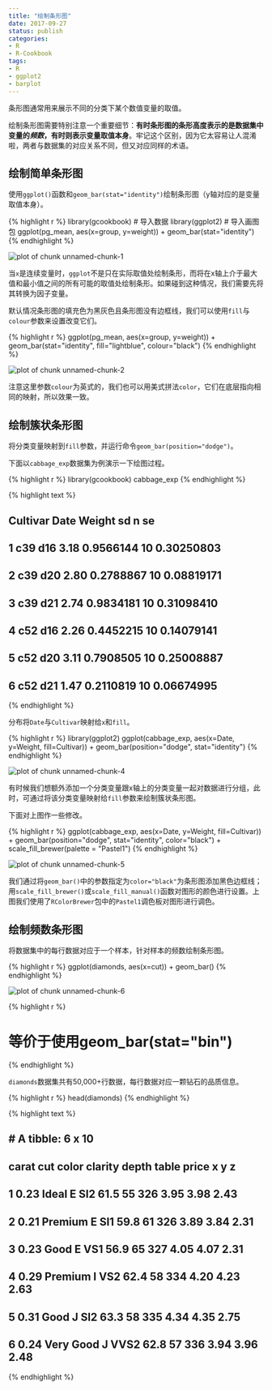 ```yaml
---
title: "绘制条形图"
date: 2017-09-27
status: publish
categories: 
- R
- R-Cookbook
tags:
- R
- ggplot2
- barplot
---
```

 
条形图通常用来展示不同的分类下某个数值变量的取值。
 
绘制条形图需要特别注意一个重要细节：**有时条形图的条形高度表示的是数据集中变量的*频数*，有时则表示变量取值本身**。牢记这个区别，因为它太容易让人混淆啦，两者与数据集的对应关系不同，但又对应同样的术语。
 
## 绘制简单条形图
 
使用`ggplot()`函数和`geom_bar(stat="identity")`绘制条形图（y轴对应的是变量取值本身）。
 

{% highlight r %}
library(gcookbook) # 导入数据
library(ggplot2) # 导入画图包
ggplot(pg_mean, aes(x=group, y=weight)) + geom_bar(stat="identity")
{% endhighlight %}

![plot of chunk unnamed-chunk-1](/figures/unnamed-chunk-1-1.png)
 
当`x`是连续变量时，`ggplot`不是只在实际取值处绘制条形，而将在x轴上介于最大值和最小值之间的所有可能的取值处绘制条形。如果碰到这种情况，我们需要先将其转换为因子变量。
 
默认情况条形图的填充色为黑灰色且条形图没有边框线，我们可以使用`fill`与`colour`参数来设置改变它们。
 

{% highlight r %}
ggplot(pg_mean, aes(x=group, y=weight)) + geom_bar(stat="identity", fill="lightblue", colour="black")
{% endhighlight %}

![plot of chunk unnamed-chunk-2](/figures/unnamed-chunk-2-1.png)
 
注意这里参数`colour`为英式的，我们也可以用美式拼法`color`，它们在底层指向相同的映射，所以效果一致。
 
## 绘制簇状条形图
 
将分类变量映射到`fill`参数，并运行命令`geom_bar(position="dodge")`。
 
下面以`cabbage_exp`数据集为例演示一下绘图过程。
 

{% highlight r %}
library(gcookbook)
cabbage_exp
{% endhighlight %}



{% highlight text %}
##   Cultivar Date Weight        sd  n         se
## 1      c39  d16   3.18 0.9566144 10 0.30250803
## 2      c39  d20   2.80 0.2788867 10 0.08819171
## 3      c39  d21   2.74 0.9834181 10 0.31098410
## 4      c52  d16   2.26 0.4452215 10 0.14079141
## 5      c52  d20   3.11 0.7908505 10 0.25008887
## 6      c52  d21   1.47 0.2110819 10 0.06674995
{% endhighlight %}
 
 
分布将`Date`与`Cultivar`映射给`x`和`fill`。

{% highlight r %}
library(ggplot2)
ggplot(cabbage_exp, aes(x=Date, y=Weight, fill=Cultivar)) +
    geom_bar(position="dodge", stat="identity")
{% endhighlight %}

![plot of chunk unnamed-chunk-4](/figures/unnamed-chunk-4-1.png)
 
有时候我们想额外添加一个分类变量跟x轴上的分类变量一起对数据进行分组，此时，可通过将该分类变量映射给`fill`参数来绘制簇状条形图。
 
下面对上图作一些修改。
 

{% highlight r %}
ggplot(cabbage_exp, aes(x=Date, y=Weight, fill=Cultivar)) + 
    geom_bar(position="dodge", stat="identity", color="black") + 
    scale_fill_brewer(palette = "Pastel1")
{% endhighlight %}

![plot of chunk unnamed-chunk-5](/figures/unnamed-chunk-5-1.png)
 
我们通过将`geom_bar()`中的参数指定为`color="black"`为条形图添加黑色边框线；用`scale_fill_brewer()`或`scale_fill_manual()`函数对图形的颜色进行设置。上图我们使用了`RColorBrewer`包中的`Pastel1`调色板对图形进行调色。
 
 
## 绘制频数条形图
 
将数据集中的每行数据对应于一个样本，针对样本的频数绘制条形图。
 

{% highlight r %}
ggplot(diamonds, aes(x=cut)) + geom_bar()
{% endhighlight %}

![plot of chunk unnamed-chunk-6](/figures/unnamed-chunk-6-1.png)

{% highlight r %}
# 等价于使用geom_bar(stat="bin")
{% endhighlight %}
 
`diamonds`数据集共有50,000+行数据，每行数据对应一颗钻石的品质信息。
 

{% highlight r %}
head(diamonds)
{% endhighlight %}



{% highlight text %}
## # A tibble: 6 x 10
##   carat       cut color clarity depth table price     x     y     z
##   <dbl>     <ord> <ord>   <ord> <dbl> <dbl> <int> <dbl> <dbl> <dbl>
## 1  0.23     Ideal     E     SI2  61.5    55   326  3.95  3.98  2.43
## 2  0.21   Premium     E     SI1  59.8    61   326  3.89  3.84  2.31
## 3  0.23      Good     E     VS1  56.9    65   327  4.05  4.07  2.31
## 4  0.29   Premium     I     VS2  62.4    58   334  4.20  4.23  2.63
## 5  0.31      Good     J     SI2  63.3    58   335  4.34  4.35  2.75
## 6  0.24 Very Good     J    VVS2  62.8    57   336  3.94  3.96  2.48
{% endhighlight %}
 
 
 
 
 
 
 
 
 
